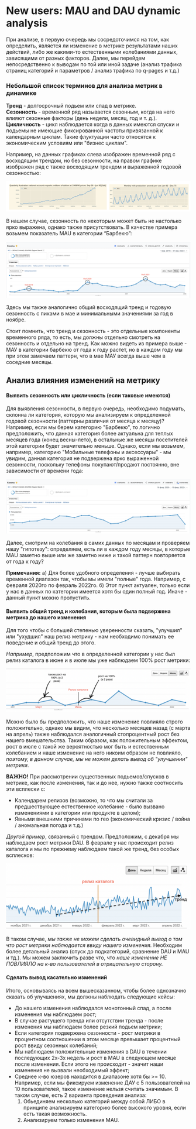 # New users: MAU and DAU dynamic analysis


При анализе, в первую очередь мы сосредоточимся на том, как определить, является ли изменение в метрике результатами наших действий, либо же какими-то естественными колебаниями данных, зависящими от разных факторов.
Далее, мы перейдем непосредственно к выводам по той или иной задаче (анализ трафика страниц категорий и параметров / анализ трафика по q-pages и т.д.)


### Небольшой список терминов для анализа метрик в динамике

**Тренд** - долгосрочный подьем или спад в метрике.  
**Сезонность** - временной ряд называется сезонным, когда на него влияют сезонные факторы (день недели, месяц, год и т. д.).  
**Цикличность** - цикл наблюдается когда в данных имеются спуски и подьемы не имеющие фиксированной частоты привязанной к календарным циклам. Такие флуктуации часто относятся к экономическим условиям или "бизнес циклам".  


Например, на данных графиках слева изображен временной ряд с восходящим трендом, но без сезонности, на правом графике изображен ряд с также восходящим трендом и выраженной годовой сезонностью:


![](https://github.com/chrom2128506/playbook_analysis/blob/main/screens/Seasonality%20and%20trend%20example.png)

В нашем случае, сезонность по некоторым может быть не настолько ярко выражена, однако также присутствовать.
В качестве примера возьмем показатель MAU в категории “Барбекю”:

![](https://github.com/chrom2128506/playbook_analysis/blob/main/screens/Seasonality%20Lalafo%20example.png)

Здесь мы также аналогично общий восходящий тренд и годовую сезонность с пиками в мае и минимальными значениями за год в ноябре.

Стоит помнить, что тренд и сезонность - это отдельные компоненты временного ряда, то есть, мы должны отдельно смотреть на сезонность и отдельно на тренд. Как можно видеть из примера выше - МАУ в категории барбекю от года к году растет, но в каждом году мы при этом замечаем паттерн, что в мае МАУ всегда выше чем в соседние месяцы.


## Анализ влияния изменений на метрику

#### Выявить сезонность или цикличность (если таковые имеются)  

Для выявления сезонности, в первую очередь, необходимо подумать, склонна ли категория, которую мы анализируем к определенной годовой сезонности (паттерны различия от месяца к месяцу)?  
Например, если мы берем категорию "Барбекю", то логично предположить, что данная категория более актуальна для теплых месяцев года (конец весны-лето), в остальные же месяцы посетителей этой категории будет значительно меньше.
Однако, если мы возьмем, например, категорию "Мобильные телефоны и аксессуары" - мы увидим, данная категория не подвержена ярко выраженной сезонности, поскольку телефоны покупают/продают постоянно, вне зависимости от времени года:

![](https://github.com/chrom2128506/playbook_analysis/blob/main/screens/Mob%20Phones%20no%20trend%20example.png)

Далее, смотрим на колебания в самих данных по месяцам и проверяем нашу "гипотезу": определяем, есть ли в каждом году месяцы, в которые MAU заметно выше или же заметно ниже и такой паттерн повторяется от года к году?

**Примечания:**
а) Для более удобного определения - лучше выбирать временной диапазон так, чтобы мы имели "полные" года. Например, с февраля 2020го по февраль 2022го.
б) Этот пункт актуален, только если у нас в данных по категории имеется хотя бы один полный год. Иначе - данный пункт можно пропустить.  




#### Выявить общий тренд и колебания, которым была подвержена метрика до нашего изменения

Для того чтобы с большей степенью уверенности сказать, "улучшил" или "ухудшил" наш релиз метрику - нам необходимо понимать ее поведение и общий тренд до этого.

*Например*, предположим что в определенной категории у нас был релиз каталога в июне и в июле мы уже наблюдаем 100% рост метрики:

![](https://github.com/chrom2128506/playbook_analysis/blob/main/screens/Materialdar%20growth%20example.png)

Можно было бы предположить, что наше изменение повлияло строго положительно, однако мы видим, что несколько месяцев назад (с марта на апрель) также наблюдался аналогичный стопроцентный рост без нашего вмешательства. Таким образом, как положительным эффектом, рост в июле с такой же вероятностью мог быть и естественным колебанием и наше изменение на него никоим образом не повлияло, *поэтому, в данном случае, мы не можем делать вывод об "улучшении" метрики*.   


**ВАЖНО!** При рассмотрении существенных подьемов/спусков в метрике, как после изменения, так и до нее, нужно также соотносить эти всплески с:  
  - Календарем релизов (возможно, то что мы считали за предшествующее естественное колебание - было вызвано изменениями в категории или продукте в целом);
  - Явными внешними причинами по гео (экономический кризис / война / аномальная погода и т.д.)


*Другой пример*, связанный с трендом. Предположим, с декабря мы наблюдаем рост метрики DAU. В феврале у нас происходит релиз каталога и мы по прежнему наблюдаем такой же тренд, без особых всплесков:

![](https://github.com/chrom2128506/playbook_analysis/blob/main/screens/Fake%20growth%20example.png)

В таком случае, *мы также не можем сделать очевидный вывод о том что рост метрики наблюдается ввиду нашего изменения.* Необходим более детальный анализ (спуск до подкатегорий, сравнение DAU и MAU и тд.). Мы можем заключить разве что, что *наше изменение НЕ ПОВЛИЯЛО на к-во пользователей в отрицательную сторону.*



#### Сделать вывод касательно изменений

Итого, основываясь на всем вышесказанном, чтобы более однозначно сказать об улучшениях, мы должны наблюдать следующие кейсы:
- До нашего изменения наблюдался монотонный спад, а после изменения мы наблюдаем рост;
- В случае растущего тренда или отсутствии тренда - после изменения мы наблюдаем более резкий подьем метрики;
- Если категория подвержена сезонности - рост метрики в процентном соотношении в этом месяце превышает процентный рост ввиду сезонных колебаний;
- Мы наблюдаем положительные изменения в DAU в течении последующих 2х-3х недель и рост в MAU в следующем месяце после изменения. Если этого не происходит - значит наши изменения не вызвали необходимый эффект;  
- Среднее к-во юзеров находится в диапазоне хотя бы >= 10. Например, если мы фиксируем изменение ДАУ с 5 пользователей на 10 пользователей, такое изменение нельзя считать значимым. В таком случае, есть 2 варианта проведения анализа:
  1. Обьединяем несколько категорий между собой ЛИБО в принципе анализируем категорию более высокого уровня, если есть такая возможность.
  2. Анализируем только изменения MAU.
